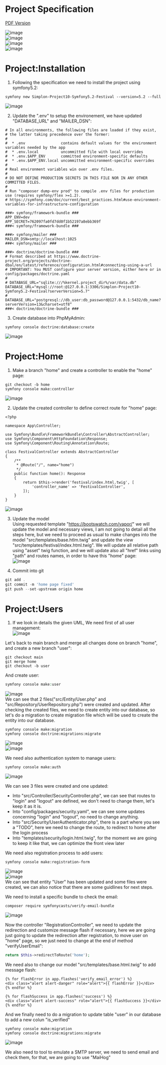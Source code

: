 # Project Specification  
[PDF Version](https://github.com/pptech-ds/Simplon-Project10-Symfony5.2-Festival/blob/main/public/docs/SimplonFestivalProjectSpecification.pdf)  

![image](https://user-images.githubusercontent.com/61125395/122833845-ea9a6080-d2ed-11eb-8e35-68936aee1b44.png)  
![image](https://user-images.githubusercontent.com/61125395/122833870-f1c16e80-d2ed-11eb-8eab-1e600d0158dd.png)  
![image](https://user-images.githubusercontent.com/61125395/122833888-f7b74f80-d2ed-11eb-9952-60ee1482281e.png)  
![image](https://user-images.githubusercontent.com/61125395/122833909-fdad3080-d2ed-11eb-9fdd-e6835b6845c0.png)  


# Project:Installation
1. Following the specification we need to install the project using symfony5.2:  
```console
symfony new Simplon-Project10-Symfony5.2-Festival --version=5.2 --full
```
![image](https://user-images.githubusercontent.com/61125395/123345615-c7beb500-d556-11eb-82a2-e02a54ad2d1e.png)  

2. Update the ".env" to setup the environement, we have updated "DATABASE_URL" and "MAILER_DSN":  
```config
# In all environments, the following files are loaded if they exist,
# the latter taking precedence over the former:
#
#  * .env                contains default values for the environment variables needed by the app
#  * .env.local          uncommitted file with local overrides
#  * .env.$APP_ENV       committed environment-specific defaults
#  * .env.$APP_ENV.local uncommitted environment-specific overrides
#
# Real environment variables win over .env files.
#
# DO NOT DEFINE PRODUCTION SECRETS IN THIS FILE NOR IN ANY OTHER COMMITTED FILES.
#
# Run "composer dump-env prod" to compile .env files for production use (requires symfony/flex >=1.2).
# https://symfony.com/doc/current/best_practices.html#use-environment-variables-for-infrastructure-configuration

###> symfony/framework-bundle ###
APP_ENV=dev
APP_SECRET=762097fa0fd7dd0f1b52197a8ebb369f
###< symfony/framework-bundle ###

###> symfony/mailer ###
MAILER_DSN=smtp://localhost:1025
###< symfony/mailer ###

###> doctrine/doctrine-bundle ###
# Format described at https://www.doctrine-project.org/projects/doctrine-dbal/en/latest/reference/configuration.html#connecting-using-a-url
# IMPORTANT: You MUST configure your server version, either here or in config/packages/doctrine.yaml
#
# DATABASE_URL="sqlite:///%kernel.project_dir%/var/data.db"
DATABASE_URL="mysql://root:@127.0.0.1:3306/Simplon-Project10-Symfony5.2-Festival?serverVersion=5.7"
# DATABASE_URL="postgresql://db_user:db_password@127.0.0.1:5432/db_name?serverVersion=13&charset=utf8"
###< doctrine/doctrine-bundle ###
```

3. Create database into PhpMyAdmin:  
```console
symfony console doctrine:database:create
```
![image](https://user-images.githubusercontent.com/61125395/123346396-79121a80-d558-11eb-9628-1dee26d8af31.png)  


# Project:Home

1. Make a branch "home" and create a controller to enable the "home" page:  
```console
git checkout -b home
symfony console make:controller
```
![image](https://user-images.githubusercontent.com/61125395/123345541-934af900-d556-11eb-80f0-dea9e77887d4.png)  


2. Update the created controller to define correct route for "home" page:  
```twig
<?php

namespace App\Controller;

use Symfony\Bundle\FrameworkBundle\Controller\AbstractController;
use Symfony\Component\HttpFoundation\Response;
use Symfony\Component\Routing\Annotation\Route;

class FestivalController extends AbstractController
{
    /**
     * @Route("/", name="home")
     */
    public function home(): Response
    {
        return $this->render('festival/index.html.twig', [
            'controller_name' => 'FestivalController',
        ]);
    }
}
```
![image](https://user-images.githubusercontent.com/61125395/123346480-b8406b80-d558-11eb-9d1f-4c96053c2c9a.png)  

3. Update the model   
Using requested template "https://bootswatch.com/vapor/" we will update the model and necessary views, I am not going to detail all the steps here, but we need to proceed as usual to make changes into the model "src/templates/base.htlm.twig" and update the view "src/templates/festival/index.html.twig". We will update all relative path using "asset" twig function, and we will update also all "href" links using "path" and routes names, in order to have this "home" page:  
![image](https://user-images.githubusercontent.com/61125395/123349962-5123b680-d55a-11eb-9bce-4ec7fa748fdb.png)  

4. Commit into git  
```php
git add .
git commit -m 'home page fixed'
git push --set-upstream origin home
```

# Project:Users
1. If we look in details the given UML, We need first of all user management:  
![image](https://user-images.githubusercontent.com/61125395/123350955-5f72d200-d55c-11eb-8319-ed03cca063d6.png)  

Let's back to main branch and merge all changes done on branch "home", and create a new branch "user":  
```console
git checkout main
git merge home
git checkout -b user
```
   
And create user:  
```php
symfony console make:user
```
![image](https://user-images.githubusercontent.com/61125395/123351155-d4460c00-d55c-11eb-9991-3b6e28b2539d.png)  
We can see that 2 files("src/Entity/User.php" and "src/Repository/UserRepository.php") were created and updated. After checking the created files, we need to create entity into our database, so let's do a migration to create migration file which will be used to create the entity into our database.
```console
symfony console make:migration
symfony console doctrine:migrations:migrate
```
![image](https://user-images.githubusercontent.com/61125395/123351592-be851680-d55d-11eb-972c-683f0bd8b3c1.png)  
![image](https://user-images.githubusercontent.com/61125395/123351632-d492d700-d55d-11eb-86f6-bbaca4e41d8f.png)  

We need also authentication system to manage users: 
```console
symfony console make:auth
```
![image](https://user-images.githubusercontent.com/61125395/123353143-2d17a380-d561-11eb-93c6-8fd0b74b1890.png)  

We can see 3 files were created and one updated:
  - Into "src/Controller/SecurityController.php", we can see that routes to "login" and "logout" are defined, we don't need to change them, let's keep it as it is.
  - Into "config/packages/security.yaml", we can see some updates concerning "login" and "logout", no need to change anything.
  - Into "src/Security/UserAuthenticator.php", there is a part where you see a "TODO", here we need to change the route, to redirect to home after the login process  
  - Into "templates/security/login.html.twig", for the moment we are going to keep it like that, we can optimize the front view later

We need also registration process to add users:
```console
symfony console make:registration-form
```
![image](https://user-images.githubusercontent.com/61125395/123354592-49690f80-d564-11eb-8995-8ca2bda43fc7.png)  
![image](https://user-images.githubusercontent.com/61125395/123354653-5b4ab280-d564-11eb-8821-47fb538c1abd.png)  
We can see that entity "User" has been updated and some files were created, we can also notice that there are some guidlines for next steps.

We need to install a specific bundle to check the email:  
```console
composer require symfonycasts/verify-email-bundle
```
![image](https://user-images.githubusercontent.com/61125395/123354827-b7add200-d564-11eb-9871-883c23434669.png)  

Now the controller "RegistrationController", we need to update the redirection and customize message flash if necessary, here we are going just going to update the redirection after registration, to move user on "home" page, so we just need to change at the end of method "verifyUserEmail":  
```php
return $this->redirectToRoute('home');
```
We need also to change our model "src/templates/base.html.twig" to add message flash:  
```twig
{% for flashError in app.flashes('verify_email_error') %}
<div class="alert alert-danger" role="alert">{{ flashError }}</div>
{% endfor %}

{% for flashSuccess in app.flashes('success') %}
<div class="alert alert-success" role="alert">{{ flashSuccess }}</div>
{% endfor %}
```

And we finally need to do a migration to update table "user" in our database to add a new colun "is_verified"  
```console
symfony console make:migration
symfony console doctrine:migrations:migrate
```
![image](https://user-images.githubusercontent.com/61125395/123356033-2c820b80-d567-11eb-891d-50f2217df93e.png)  

We also need to tool to emulate a SMTP server, we need to send email and check them, for that, we are going to use "MaiHog"  







